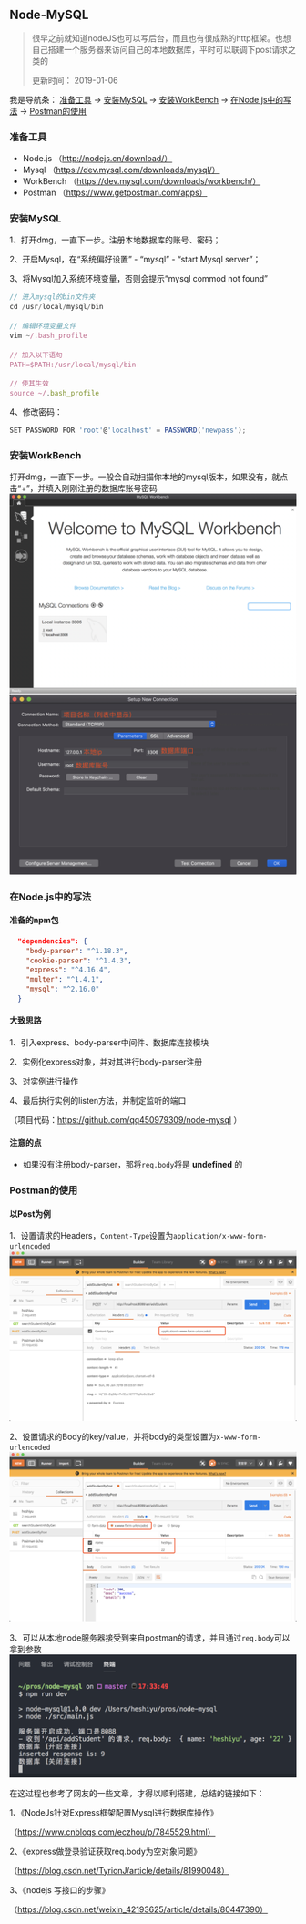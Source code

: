 ## Node-MySQL
> 很早之前就知道nodeJS也可以写后台，而且也有很成熟的http框架。也想自己搭建一个服务器来访问自己的本地数据库，平时可以联调下post请求之类的
> 
> 更新时间： 2019-01-06

我是导航条：
[准备工具](#准备工具) -> [安装MySQL](#安装MySQL) -> [安装WorkBench](#安装WorkBench) -> [在Node.js中的写法](#在Node.js中的写法) -> [Postman的使用](#Postman的使用)

### 准备工具
 - Node.js
 （http://nodejs.cn/download/）
 - Mysql
 （https://dev.mysql.com/downloads/mysql/）
 - WorkBench
 （https://dev.mysql.com/downloads/workbench/）
 - Postman
 （https://www.getpostman.com/apps）


### 安装MySQL
1、打开dmg，一直下一步。注册本地数据库的账号、密码；

2、开启Mysql，在“系统偏好设置” - “mysql” - “start Mysql server”；

3、将Mysql加入系统环境变量，否则会提示“mysql commod not found”
```js
// 进入mysql的bin文件夹
cd /usr/local/mysql/bin

// 编辑环境变量文件
vim ~/.bash_profile

// 加入以下语句
PATH=$PATH:/usr/local/mysql/bin

// 使其生效
source ~/.bash_profile
```
4、修改密码：
```js
SET PASSWORD FOR 'root'@'localhost' = PASSWORD('newpass');
```
### 安装WorkBench
打开dmg，一直下一步。一般会自动扫描你本地的mysql版本，如果没有，就点击“+”，并填入刚刚注册的数据库账号密码
![alt](./img/Node-Mysql-1.png)
![alt](./img/Node-Mysql-2.png)

### 在Node.js中的写法
#### 准备的npm包
```json
  "dependencies": {
    "body-parser": "^1.18.3",
    "cookie-parser": "^1.4.3",
    "express": "^4.16.4",
    "multer": "^1.4.1",
    "mysql": "^2.16.0"
  }
```
#### 大致思路
1、引入express、body-parser中间件、数据库连接模块

2、实例化express对象，并对其进行body-parser注册

3、对实例进行操作

4、最后执行实例的listen方法，并制定监听的端口

（项目代码：https://github.com/qq450979309/node-mysql ）

#### 注意的点
 - 如果没有注册body-parser，那将`req.body`将是 **undefined** 的

### Postman的使用
#### 以Post为例
1、设置请求的Headers，`Content-Type`设置为`application/x-www-form-urlencoded`
![alt](./img/Node-Mysql-3.png)

2、设置请求的Body的key/value，并将body的类型设置为`x-www-form-urlencoded`
![alt](./img/Node-Mysql-4.png)

3、可以从本地node服务器接受到来自postman的请求，并且通过`req.body`可以拿到参数
![alt](./img/Node-Mysql-5.png)

在这过程也参考了网友的一些文章，才得以顺利搭建，总结的链接如下：

1、《NodeJs针对Express框架配置Mysql进行数据库操作》

（https://www.cnblogs.com/eczhou/p/7845529.html）

2、《express做登录验证获取req.body为空对象问题》

（https://blog.csdn.net/TyrionJ/article/details/81990048）

3、《nodejs 写接口的步骤》

（https://blog.csdn.net/weixin_42193625/article/details/80447390）
